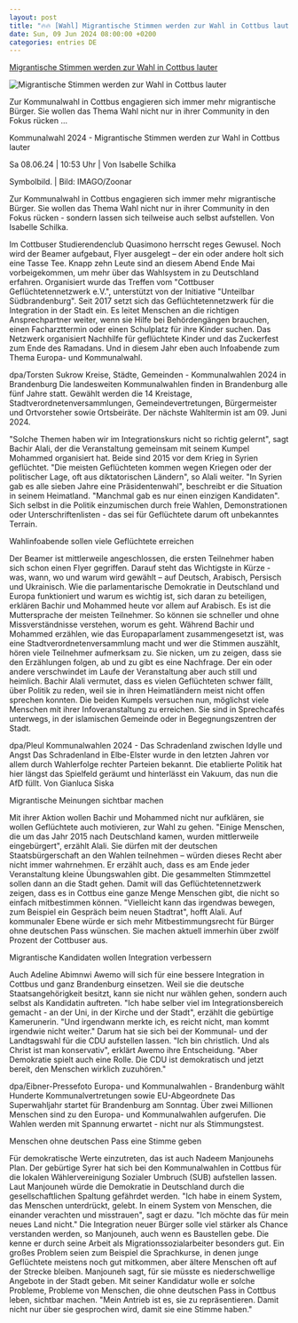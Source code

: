```yaml
---
layout: post
title: "🔥🔥 [Wahl] Migrantische Stimmen werden zur Wahl in Cottbus lauter"
date: Sun, 09 Jun 2024 08:00:00 +0200
categories: entries DE
---
```

[Migrantische Stimmen werden zur Wahl in Cottbus lauter](https://www.rbb24.de/politik/wahl/kommunalwahlen/2024/brandenburg-kommunalwahl-2024-mehr-migrantische-stimmen.html)

![Migrantische Stimmen werden zur Wahl in Cottbus lauter](https://www.rbb24.de/content/dam/rbb/rbb/rbb24/2024/2024_06/imago-images/stimme-hand.jpg.jpg/size=708x398.jpg)

Zur Kommunalwahl in Cottbus engagieren sich immer mehr migrantische Bürger. Sie wollen das Thema Wahl nicht nur in ihrer Community in den Fokus rücken ...

Kommunalwahl 2024 - Migrantische Stimmen werden zur Wahl in Cottbus lauter

Sa 08.06.24 | 10:53 Uhr | Von Isabelle Schilka

Symbolbild. | Bild: IMAGO/Zoonar

Zur Kommunalwahl in Cottbus engagieren sich immer mehr migrantische Bürger. Sie wollen das Thema Wahl nicht nur in ihrer Community in den Fokus rücken - sondern lassen sich teilweise auch selbst aufstellen. Von Isabelle Schilka.

Im Cottbuser Studierendenclub Quasimono herrscht reges Gewusel. Noch wird der Beamer aufgebaut, Flyer ausgelegt – der ein oder andere holt sich eine Tasse Tee. Knapp zehn Leute sind an diesem Abend Ende Mai vorbeigekommen, um mehr über das Wahlsystem in zu Deutschland erfahren. Organisiert wurde das Treffen vom "Cottbuser Geflüchtetennetzwerk e.V.", unterstützt von der Initiative "Unteilbar Südbrandenburg". Seit 2017 setzt sich das Geflüchtetennetzwerk für die Integration in der Stadt ein. Es leitet Menschen an die richtigen Ansprechpartner weiter, wenn sie Hilfe bei Behördengängen brauchen, einen Facharzttermin oder einen Schulplatz für ihre Kinder suchen. Das Netzwerk organisiert Nachhilfe für geflüchtete Kinder und das Zuckerfest zum Ende des Ramadans. Und in diesem Jahr eben auch Infoabende zum Thema Europa- und Kommunalwahl.

dpa/Torsten Sukrow Kreise, Städte, Gemeinden - Kommunalwahlen 2024 in Brandenburg Die landesweiten Kommunalwahlen finden in Brandenburg alle fünf Jahre statt. Gewählt werden die 14 Kreistage, Stadtverordnetenversammlungen, Gemeindevertretungen, Bürgermeister und Ortvorsteher sowie Ortsbeiräte. Der nächste Wahltermin ist am 09. Juni 2024.

"Solche Themen haben wir im Integrationskurs nicht so richtig gelernt", sagt Bachir Alali, der die Veranstaltung gemeinsam mit seinem Kumpel Mohammed organisiert hat. Beide sind 2015 vor dem Krieg in Syrien geflüchtet. "Die meisten Geflüchteten kommen wegen Kriegen oder der politischer Lage, oft aus diktatorischen Ländern", so Alali weiter. "In Syrien gab es alle sieben Jahre eine Präsidentenwahl", beschreibt er die Situation in seinem Heimatland. "Manchmal gab es nur einen einzigen Kandidaten". Sich selbst in die Politik einzumischen durch freie Wahlen, Demonstrationen oder Unterschriftenlisten - das sei für Geflüchtete darum oft unbekanntes Terrain.

Wahlinfoabende sollen viele Geflüchtete erreichen

Der Beamer ist mittlerweile angeschlossen, die ersten Teilnehmer haben sich schon einen Flyer gegriffen. Darauf steht das Wichtigste in Kürze - was, wann, wo und warum wird gewählt – auf Deutsch, Arabisch, Persisch und Ukrainisch. Wie die parlamentarische Demokratie in Deutschland und Europa funktioniert und warum es wichtig ist, sich daran zu beteiligen, erklären Bachir und Mohammed heute vor allem auf Arabisch. Es ist die Muttersprache der meisten Teilnehmer. So können sie schneller und ohne Missverständnisse verstehen, worum es geht. Während Bachir und Mohammed erzählen, wie das Europaparlament zusammengesetzt ist, was eine Stadtverordnetenversammlung macht und wer die Stimmen auszählt, hören viele Teilnehmer aufmerksam zu. Sie nicken, um zu zeigen, dass sie den Erzählungen folgen, ab und zu gibt es eine Nachfrage. Der ein oder andere verschwindet im Laufe der Veranstaltung aber auch still und heimlich. Bachir Alali vermutet, dass es vielen Geflüchteten schwer fällt, über Politik zu reden, weil sie in ihren Heimatländern meist nicht offen sprechen konnten. Die beiden Kumpels versuchen nun, möglichst viele Menschen mit ihrer Infoveranstaltung zu erreichen. Sie sind in Sprechcafés unterwegs, in der islamischen Gemeinde oder in Begegnungszentren der Stadt.

dpa/Pleul Kommunalwahlen 2024 - Das Schradenland zwischen Idylle und Angst Das Schradenland in Elbe-Elster wurde in den letzten Jahren vor allem durch Wahlerfolge rechter Parteien bekannt. Die etablierte Politik hat hier längst das Spielfeld geräumt und hinterlässt ein Vakuum, das nun die AfD füllt. Von Gianluca Siska

Migrantische Meinungen sichtbar machen

Mit ihrer Aktion wollen Bachir und Mohammed nicht nur aufklären, sie wollen Geflüchtete auch motivieren, zur Wahl zu gehen. "Einige Menschen, die um das Jahr 2015 nach Deutschland kamen, wurden mittlerweile eingebürgert", erzählt Alali. Sie dürfen mit der deutschen Staatsbürgerschaft an den Wahlen teilnehmen – würden dieses Recht aber nicht immer wahrnehmen. Er erzählt auch, dass es am Ende jeder Veranstaltung kleine Übungswahlen gibt. Die gesammelten Stimmzettel sollen dann an die Stadt gehen. Damit will das Geflüchtetennetzwerk zeigen, dass es in Cottbus eine ganze Menge Menschen gibt, die nicht so einfach mitbestimmen können. "Vielleicht kann das irgendwas bewegen, zum Beispiel ein Gespräch beim neuen Stadtrat", hofft Alali. Auf kommunaler Ebene würde er sich mehr Mitbestimmungsrecht für Bürger ohne deutschen Pass wünschen. Sie machen aktuell immerhin über zwölf Prozent der Cottbuser aus.

Migrantische Kandidaten wollen Integration verbessern

Auch Adeline Abimnwi Awemo will sich für eine bessere Integration in Cottbus und ganz Brandenburg einsetzen. Weil sie die deutsche Staatsangehörigkeit besitzt, kann sie nicht nur wählen gehen, sondern auch selbst als Kandidatin auftreten. "Ich habe selber viel im Integrationsbereich gemacht - an der Uni, in der Kirche und der Stadt", erzählt die gebürtige Kamerunerin. "Und irgendwann merkte ich, es reicht nicht, man kommt irgendwie nicht weiter." Darum hat sie sich bei der Kommunal- und der Landtagswahl für die CDU aufstellen lassen. "Ich bin christlich. Und als Christ ist man konservativ", erklärt Awemo ihre Entscheidung. "Aber Demokratie spielt auch eine Rolle. Die CDU ist demokratisch und jetzt bereit, den Menschen wirklich zuzuhören."

dpa/Eibner-Pressefoto Europa- und Kommunalwahlen - Brandenburg wählt Hunderte Kommunalvertretungen sowie EU-Abgeordnete Das Superwahljahr startet für Brandenburg am Sonntag. Über zwei Millionen Menschen sind zu den Europa- und Kommunalwahlen aufgerufen. Die Wahlen werden mit Spannung erwartet - nicht nur als Stimmungstest.



Menschen ohne deutschen Pass eine Stimme geben

Für demokratische Werte einzutreten, das ist auch Nadeem Manjounehs Plan. Der gebürtige Syrer hat sich bei den Kommunalwahlen in Cottbus für die lokalen Wählervereinigung Sozialer Umbruch (SUB) aufstellen lassen. Laut Manjouneh würde die Demokratie in Deutschland durch die gesellschaftlichen Spaltung gefährdet werden. "Ich habe in einem System, das Menschen unterdrückt, gelebt. In einem System von Menschen, die einander verachten und misstrauen", sagt er dazu. "Ich möchte das für mein neues Land nicht." Die Integration neuer Bürger solle viel stärker als Chance verstanden werden, so Manjouneh, auch wenn es Baustellen gebe. Die kenne er durch seine Arbeit als Migrationssozialarbeiter besonders gut. Ein großes Problem seien zum Beispiel die Sprachkurse, in denen junge Geflüchtete meistens noch gut mitkommen, aber ältere Menschen oft auf der Strecke bleiben. Manjouneh sagt, für sie müsste es niederschwellige Angebote in der Stadt geben. Mit seiner Kandidatur wolle er solche Probleme, Probleme von Menschen, die ohne deutschen Pass in Cottbus leben, sichtbar machen. "Mein Antrieb ist es, sie zu repräsentieren. Damit nicht nur über sie gesprochen wird, damit sie eine Stimme haben."

